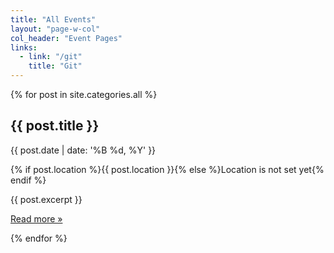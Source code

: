 ```yaml
---
title: "All Events"
layout: "page-w-col"
col_header: "Event Pages"
links:
  - link: "/git"
    title: "Git"
---
```


{% for post in site.categories.all %}
<div class="blog-post">
  <h2 class="blog-post-title">{{ post.title }} </h2>
  <p class="blog-post-meta">{{ post.date  | date: '%B %d, %Y' }}</p>
  <p class="blog-post-meta">{% if post.location %}{{ post.location }}{% else %}Location is not set yet{% endif %}</p>
  {{ post.excerpt }}
  <p>
  <a class="btn btn-primary btn-lg" href="{{ post.url }}" role="button">Read more »</a>
  </p>
</div>
{% endfor %}
